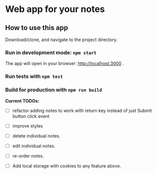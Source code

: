 # Web app for your notes

## How to use this app

Download/clone, and navigate to the project directory. 

### Run in development mode: `npm start`

The app will open in your browser: [http://localhost:3000](http://localhost:3000) .

### Run tests with `npm test`

### Build for production with `npm run build`
   
**Current TODOs:**

- [ ] refactor adding notes to work with return key instead of just Submit button click event
- [ ] improve styles
- [ ] delete individual notes.
- [ ] edit individual notes.
- [ ] re-order notes.
- [ ] Add local storage with cookies to any feature above.

